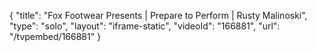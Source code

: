 {
    "title": "Fox Footwear Presents | Prepare to Perform | Rusty Malinoski",
    "type": "solo",
    "layout": "iframe-static",
    "videoId": "166881",
    "url": "\/tvpembed\/166881"
}
